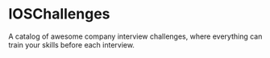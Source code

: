 # IOSChallenges
A catalog of awesome company interview challenges, where everything can train your skills before each interview.
